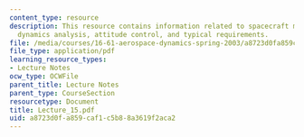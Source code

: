 ```yaml
---
content_type: resource
description: This resource contains information related to spacecraft motion, attitude
  dynamics analysis, attitude control, and typical requirements.
file: /media/courses/16-61-aerospace-dynamics-spring-2003/a8723d0fa859caf1c5b88a3619f2aca2_Lecture_15.pdf
file_type: application/pdf
learning_resource_types:
- Lecture Notes
ocw_type: OCWFile
parent_title: Lecture Notes
parent_type: CourseSection
resourcetype: Document
title: Lecture_15.pdf
uid: a8723d0f-a859-caf1-c5b8-8a3619f2aca2
---
```

